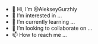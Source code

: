 - 👋 Hi, I’m @AlekseyGurzhiy
- 👀 I’m interested in ...
- 🌱 I’m currently learning ...
- 💞️ I’m looking to collaborate on ...
- 📫 How to reach me ...

<!---
AlekseyGurzhiy/AlekseyGurzhiy is a ✨ special ✨ repository because its `README.md` (this file) appears on your GitHub profile.
You can click the Preview link to take a look at your changes.
--->
